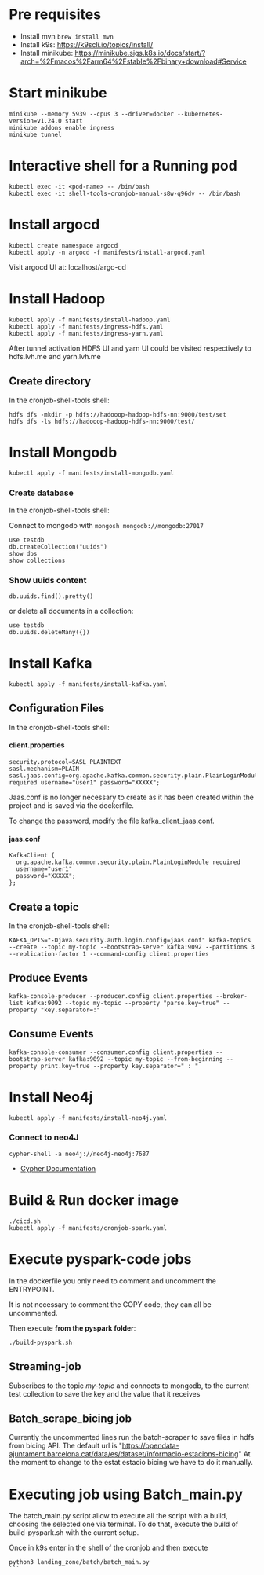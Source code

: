 # Pre requisites
- Install mvn `brew install mvn`
- Install k9s: https://k9scli.io/topics/install/
- Install minikube: https://minikube.sigs.k8s.io/docs/start/?arch=%2Fmacos%2Farm64%2Fstable%2Fbinary+download#Service

# Start minikube
```
minikube --memory 5939 --cpus 3 --driver=docker --kubernetes-version=v1.24.0 start
minikube addons enable ingress
minikube tunnel
```

# Interactive shell for a Running pod
```
kubectl exec -it <pod-name> -- /bin/bash
kubectl exec -it shell-tools-cronjob-manual-s8w-q96dv -- /bin/bash
```

# Install argocd
```
kubectl create namespace argocd
kubectl apply -n argocd -f manifests/install-argocd.yaml
```
Visit argocd UI at: localhost/argo-cd

# Install Hadoop
```
kubectl apply -f manifests/install-hadoop.yaml
kubectl apply -f manifests/ingress-hdfs.yaml
kubectl apply -f manifests/ingress-yarn.yaml
```
After tunnel activation HDFS UI and yarn UI could be visited respectively to hdfs.lvh.me and yarn.lvh.me

## Create directory

In the cronjob-shell-tools shell: 
```
hdfs dfs -mkdir -p hdfs://hadooop-hadoop-hdfs-nn:9000/test/set
hdfs dfs -ls hdfs://hadooop-hadoop-hdfs-nn:9000/test/
```

# Install Mongodb
```
kubectl apply -f manifests/install-mongodb.yaml
```

### Create database

In the cronjob-shell-tools shell: 

Connect to mongodb with `mongosh mongodb://mongodb:27017`

```
use testdb
db.createCollection("uuids")
show dbs
show collections
```

### Show uuids content
```
db.uuids.find().pretty()
```
or delete all documents in a collection:

```
use testdb
db.uuids.deleteMany({})
```

# Install Kafka
```
kubectl apply -f manifests/install-kafka.yaml
```

## Configuration Files

In the cronjob-shell-tools shell:

#### client.properties
```
security.protocol=SASL_PLAINTEXT
sasl.mechanism=PLAIN
sasl.jaas.config=org.apache.kafka.common.security.plain.PlainLoginModule required username="user1" password="XXXXX";
```
Jaas.conf is no longer necessary to create as it has been created within the project and is saved via the dockerfile.

To change the password, modify the file kafka_client_jaas.conf.

#### jaas.conf
```
KafkaClient {
  org.apache.kafka.common.security.plain.PlainLoginModule required
  username="user1"
  password="XXXXX";
};
```

## Create a topic
In the cronjob-shell-tools shell:
```
KAFKA_OPTS="-Djava.security.auth.login.config=jaas.conf" kafka-topics --create --topic my-topic --bootstrap-server kafka:9092 --partitions 3 --replication-factor 1 --command-config client.properties
```

## Produce Events
```
kafka-console-producer --producer.config client.properties --broker-list kafka:9092 --topic my-topic --property "parse.key=true" --property "key.separator=:"
```

## Consume Events
```
kafka-console-consumer --consumer.config client.properties --bootstrap-server kafka:9092 --topic my-topic --from-beginning --property print.key=true --property key.separator=" : "
```

# Install Neo4j
```
kubectl apply -f manifests/install-neo4j.yaml
```

### Connect to neo4J
```
cypher-shell -a neo4j://neo4j-neo4j:7687
```

* [Cypher Documentation](https://neo4j.com/docs/operations-manual/current/tools/cypher-shell/)

# Build & Run docker image
```
./cicd.sh
kubectl apply -f manifests/cronjob-spark.yaml
```

# Execute pyspark-code jobs

In the dockerfile you only need to comment and uncomment the ENTRYPOINT.

It is not necessary to comment the COPY code, they can all be uncommented.


Then execute **from the pyspark folder**: 

````
./build-pyspark.sh
````

## Streaming-job
Subscribes to the topic *my-topic* and connects to mongodb, to the current test collection to save the key and the value that it receives


## Batch_scrape_bicing job
Currently the uncommented lines run the batch-scraper to save files in hdfs from bicing API. 
The default url is "https://opendata-ajuntament.barcelona.cat/data/es/dataset/informacio-estacions-bicing"
At the moment to change to the estat estacio bicing we have to do it manually. 

# Executing job using Batch_main.py

The batch_main.py script allow to execute all the script with a build, choosing the selected one via terminal. 
To do that, execute the build of build-pyspark.sh with the current setup.

Once in k9s enter in the shell of the cronjob and then execute 

````
python3 landing_zone/batch/batch_main.py
```

